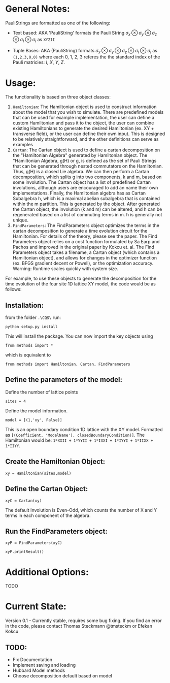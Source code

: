 # General Notes:

PauliStrings are formatted as one of the following:

* Text based: AKA 'PauliString' formats the Pauli String
  $\sigma_x \otimes \sigma_y \otimes \sigma_z \otimes \sigma_I \otimes \sigma_I$
  as `XYZII`

* Tuple Bases: AKA (PauliString) formats
  $\sigma_x \otimes \sigma_y \otimes \sigma_z \otimes \sigma_I \otimes \sigma_I$
  as `(1,2,3,0,0)` where each 0, 1, 2, 3 referes the the standard index of the Pauli matricies: $I$, $X$, $Y$,
  $Z$.

# Usage:

The functionality is based on three object classes:

1. `Hamiltonian`: The Hamiltonian object is used to construct information about
   the model that you wish to simulate. There are predefined models that can be
   used for example implementation, the user can define a custom Hamiltonian
   and pass it to the object, the user can combine existing Hamiltonians to
   generate the desired Hamiltonian (ex. XY + transverse field), or the user
   can define their own input. This is designed to be relatively
   straightforward, and the other definitions can serve as examples 
2. `Cartan`: The Cartan object is used to define a cartan decomposition on the
   "Hamiltonian Algebra" generated by Hamiltonian object. The "Hamiltonian
   Algebra, g(H) or g, is defined as the set of Pauli Strings that can be
   generated through nested commutators on the Hamiltonian. Thus, g(H) is a
   closed Lie algebra. We can then perform a Cartan decomposition, which splits
   g into two components, k and m, based on some involution. The Cartan object
   has a list of predefined Cartan involutions, although users are encouraged
   to add an name their own implementations. Finally, the Hamiltonian algebra
   has as Cartan Subalgebra h, which is a maximal abelian subalgebra that is
   contained within the m partition. This is generated by the object.  After
   generated the Cartan object, the involution (k and m) can be altered, and h
   can be regenerated based on a list of commuting terms in m. h is generally
   not unique. 
3. `FindParameters`: The FindParameters object optimizes the terms in the
   cartan decomposition to generate a time evolution circuit for the
   Hamiltonian. For details of the theory, please see the paper. The Find
   Parameters object relies on a cost function formulated by Sa Earp and Pachos
   and improved in the original paper by Kokcu et. al. The Find Parameters
   object takes a filename, a Cartan object (which contains a Hamiltonian
   object), and allows for changes in the optimizer function (ex. BFGS gradient
   decent or Powell), or the optimization accuracy. Warning: Runtime scales
   quickly with system size. 

For example, to use these objects to generate the decomposition for the time
evolution of the four site 1D lattice XY model, the code would be as follows:

## Installation:
from the folder `.\CQS\` run:

`python setup.py install`

This will install the package. You can now import the key objects using 

`from methods import *`

which is equivalent to 

`from methods import Hamiltonian, Cartan, FindParameters`


## Define the parameters of the model:
Define the number of lattice points

`sites = 4`

Define the model information.

`model = [(1,'xy', False)] `

This is an open boundary condition 1D lattice with the XY model. Formatted as `[(Coefficient, 'ModelName'), closedBoundaryCondition)]`.
The Hamiltonian would be: `1*XXII + 1*YYII + 1*IXXI + 1*IYYI + 1*IIXX + 1*IIYY`. 


## Create the Hamiltonian Object:

`xy = Hamiltonian(sites,model)`

## Define the Cartan Object:

`xyC = Cartan(xy)`

The default Involution is Even-Odd, which counts the number of X and Y terms in each component of the algebra. 

## Run the FindParameters object:

`xyP = FindParameters(xyC)`

`xyP.printResult()`

# Additional Options:

TODO

# Current State:

Version 0.1 - Currently stable, requires some bug fixing. If you find an error in the code, please contact Thomas Steckmann @tmsteckm or Efekan Kokcu

## TODO: 

 * Fix Documentation
 * Implement saving and loading
 * Hubbard Model methods
 * Choose decomposition default based on model


